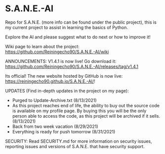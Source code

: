 # S.A.N.E.-AI
Repo for S.A.N.E. (more info can be found under the public project), this is my current project to assist in learning the basics of Python.

Explore the AI and please suggest what to do next or how to improve it!

Wiki page to learn about the project: https://github.com/Reiningecho90/S.A.N.E.-AI/wiki

ANNOUNCEMENTS: 
V1.4.1 is now live! Go download it: https://github.com/Reiningecho90/S.A.N.E.-AI/releases/tag/v1.4.1

Its official! The new website hosted by GitHub is now live: https://reiningecho90.github.io/S.A.N.E.-AI/!

UPDATES (Find in-depth updates in the project on my page):
- Purged to Update-Archive.txt (8/13/2021)
- As this project reaches end of life, the ability to buy out the source code is available on my profile page. By buying this you will be the only person able to access the code, as this project will be archived if it sells. (8/13/2021)
- Back from two week vacation (8/29/2021)
- Everything is ready for push tomorrow (8/31/2021)

SECURITY:
Read SECURITY.md for more information on security issues, reporting issues and versions of S.A.N.E. that have security support.
